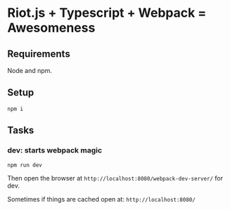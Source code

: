 # Riot.js + Typescript + Webpack = Awesomeness #

## Requirements

Node and npm.

## Setup

	npm i

## Tasks

### dev: starts webpack magic
	npm run dev
Then open the browser at `http://localhost:8080/webpack-dev-server/` for dev.

Sometimes if things are cached open at: `http://localhost:8080/`